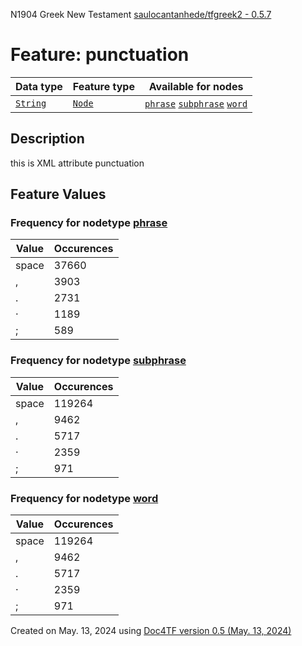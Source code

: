 N1904 Greek New Testament <a href="https://github.com/saulocantanhede/tfgreek2">saulocantanhede/tfgreek2 - 0.5.7</a>
# Feature: punctuation
Data type|Feature type|Available for nodes
---|---|---
[`String`](featuresbydatatype.md#string)|[`Node`](featuresbytype.md#node)| [`phrase`](featuresbynodetype.md#phrase)  [`subphrase`](featuresbynodetype.md#subphrase)  [`word`](featuresbynodetype.md#word) 
## Description
this is XML attribute punctuation
## Feature Values
### Frequency for nodetype [phrase](featuresbynodetype.md#phrase)
Value|Occurences
---|---
space|37660
,|3903
.|2731
·|1189
;|589
### Frequency for nodetype [subphrase](featuresbynodetype.md#subphrase)
Value|Occurences
---|---
space|119264
,|9462
.|5717
·|2359
;|971
### Frequency for nodetype [word](featuresbynodetype.md#word)
Value|Occurences
---|---
space|119264
,|9462
.|5717
·|2359
;|971
 

Created on May. 13, 2024 using [Doc4TF version 0.5 (May. 13, 2024)](https://github.com/tonyjurg/Doc4TF/blob/main/CreateFeatureDoc.ipynb) 